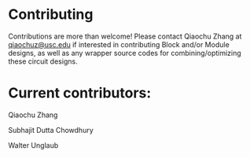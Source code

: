 # Contributing

Contributions are more than welcome! Please contact Qiaochu Zhang at <qiaochuz@usc.edu> if interested in contributing Block and/or Module designs, as well as any wrapper source codes for combining/optimizing these circuit designs.

# Current contributors:

Qiaochu Zhang

Subhajit Dutta Chowdhury

Walter Unglaub

